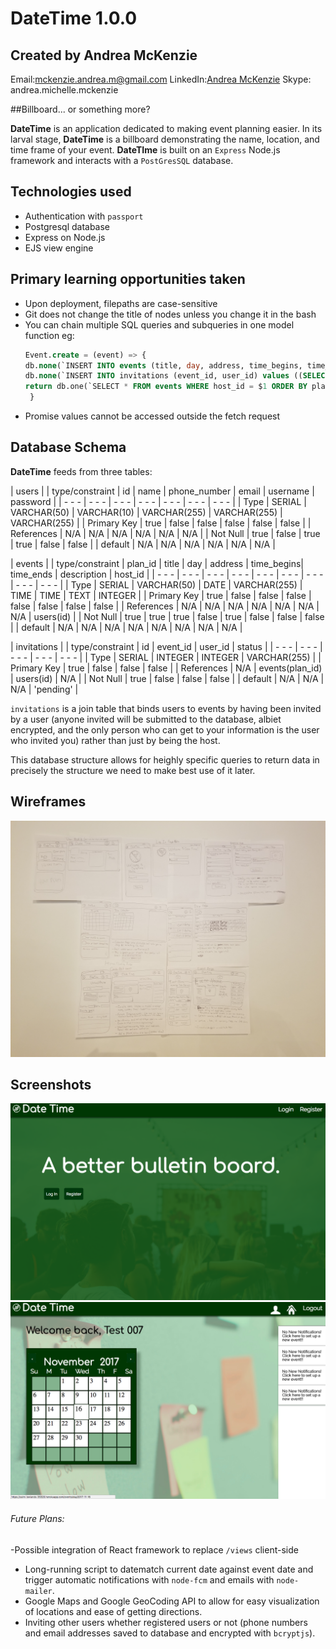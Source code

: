 # DateTime 1.0.0
## Created by Andrea McKenzie
  Email:[mckenzie.andrea.m@gmail.com](mailto:mckenzie.andrea.m@gmail.com)
  LinkedIn:[Andrea McKenzie](https://www.linkedin.com/in/andrea-mckenzie/)
  Skype: andrea.michelle.mckenzie

##Billboard... or something more?

**DateTime** is an application dedicated to making event planning easier. In its larval stage, **DateTime** is a billboard demonstrating the name, location, and time frame of your event. **DateTIme** is built on an `Express` Node.js framework and interacts with a `PostGresSQL` database.

## Technologies used 

- Authentication with `passport`
- Postgresql database
- Express on Node.js 
- EJS view engine

## Primary learning opportunities taken

- Upon deployment, filepaths are case-sensitive
- Git does not change the title of nodes unless you change it in the bash
- You can chain multiple SQL queries and subqueries in one model function
   eg:
   ```SQL
   Event.create = (event) => {
  db.none(`INSERT INTO events (title, day, address, time_begins, time_ends, description, host_id) VALUES ($1,$2,$3,$4,$5,$6,$7)`,[event.title, event.day, event.address, event.time_begins, event.time_ends, event.description, event.host_id])
  db.none(`INSERT INTO invitations (event_id, user_id) values ((SELECT plan_id FROM events WHERE host_id = $1 ORDER BY plan_id DESC LIMIT 1), $1);`,[event.host_id]);
  return db.one(`SELECT * FROM events WHERE host_id = $1 ORDER BY plan_id DESC LIMIT 1;`,[event.host_id]);
    }
   ``` 
- Promise values cannot be accessed outside the fetch request


## Database Schema

**DateTime** feeds from three tables: 

| users |
| type/constraint | id | name | phone_number | email | username | password |
| - - - | - - - | - - - | - - - | - - - | - - - | - - - |
| Type | SERIAL | VARCHAR(50) | VARCHAR(10) | VARCHAR(255) | VARCHAR(255) | VARCHAR(255) |
| Primary Key | true | false | false | false | false | false |
| References | N/A | N/A | N/A | N/A | N/A | N/A |
| Not Null | true | false | true | true | false | false |
| default | N/A | N/A | N/A | N/A | N/A | N/A |

| events |
| type/constraint | plan_id | title | day | address | time_begins| time_ends | description | host_id |
| - - - | - - - | - - - | - - - | - - - | - - - | - - - | - - - | - - - |
| Type | SERIAL | VARCHAR(50) | DATE | VARCHAR(255) | TIME | TIME | TEXT | INTEGER |
| Primary Key | true | false | false | false | false | false | false | false |
| References | N/A | N/A | N/A | N/A | N/A | N/A | N/A | users(id) |
| Not Null | true | true | true | false | true | false | false | false |
| default | N/A | N/A | N/A | N/A | N/A | N/A | N/A | N/A |


| invitations |
| type/constraint | id | event_id | user_id | status |
| - - - | - - - | - - - | - - - | - - - |
| Type | SERIAL | INTEGER | INTEGER | VARCHAR(255) |
| Primary Key | true | false | false | false |
| References | N/A | events(plan_id) | users(id) | N/A |
| Not Null | true | false | false | false |
| default | N/A | N/A | N/A | 'pending' |

`invitations` is a join table that binds users to events by having been invited by a user (anyone invited will be submitted to the database, albiet encrypted, and the only person who can get to your information is the user who invited you) rather than just by being the host.

This database structure allows for heighly specific queries to return data in precisely the structure we need to make best use of it later. 

## Wireframes

![Wireframes](public/images/wireframes.jpg) 

## Screenshots 

![Landing Page](landing-page.png)
![Calendar View](calendar.png)

###### Future Plans:
-Possible integration of React framework to replace `/views` client-side
- Long-running script to datematch current date against event date and trigger automatic notifications with `node-fcm` and emails with `node-mailer`. 
- Google Maps and Google GeoCoding API to allow for easy visualization of locations and ease of getting directions.
- Inviting other users whether registered users or not (phone numbers and email addresses saved to database and encrypted with `bcryptjs`).
